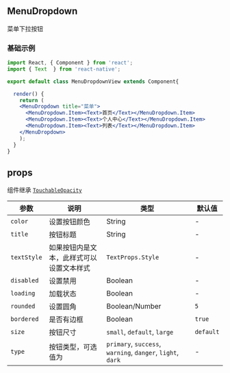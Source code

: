MenuDropdown
---

菜单下拉按钮

### 基础示例

<!--DemoStart-->
```jsx
import React, { Component } from 'react';
import { Text  } from 'react-native';

export default class MenuDropdownView extends Component{

  render() {
    return (
    <MenuDropdown title="菜单">
      <MenuDropdown.Item><Text>首页</Text></MenuDropdown.Item>
      <MenuDropdown.Item><Text>个人中心</Text></MenuDropdown.Item>
      <MenuDropdown.Item><Text>列表</Text></MenuDropdown.Item>
    </MenuDropdown>
    );
  }
}


```
<!--End-->


## props

组件继承 [`TouchableOpacity`](https://facebook.github.io/react-native/docs/touchableopacity#docsNav)

| 参数 | 说明 | 类型 | 默认值 |
|------|------|-----|------|
| `color` | 设置按钮颜色 | String | - |
| `title` | 按钮标题 | String | - |
| `textStyle` | 如果按钮内是文本，此样式可以设置文本样式 | `TextProps.Style` | - |
| `disabled` | 设置禁用 | Boolean | - |
| `loading` | 加载状态 | Boolean | - |
| `rounded` | 设置圆角 | Boolean/Number | `5` |
| `bordered` | 是否有边框 | Boolean | `true` |
| `size` | 按钮尺寸 | `small`, `default`, `large` | `default` |
| `type` | 按钮类型，可选值为 | `primary`, `success`, `warning`, `danger`, `light`, `dark` | - |
